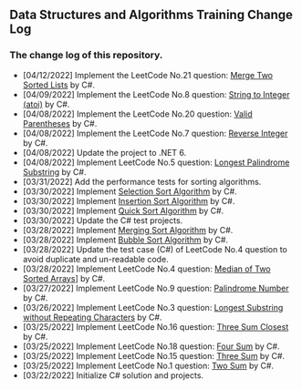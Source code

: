 ## Data Structures and Algorithms Training Change Log
### The change log of this repository.

* [04/12/2022] Implement the LeetCode No.21 question: [Merge Two Sorted Lists](leetcode/questions/Question21.md) by C#.
* [04/09/2022] Implement the LeetCode No.8 question: [String to Integer (atoi)](leetcode/questions/Question8.md) by C#.
* [04/08/2022] Implement the LeetCode No.20 question: [Valid Parentheses](leetcode/questions/Question20.md) by C#.
* [04/08/2022] Implement the LeetCode No.7 question: [Reverse Integer](leetcode/questions/Question7.md) by C#.
* [04/08/2022] Update the project to .NET 6.
* [04/08/2022] Implement LeetCode No.5 question: [Longest Palindrome Substring](leetcode/questions/Question5.md) by C#.
* [03/31/2022] Add the performance tests for sorting algorithms.
* [03/30/2022] Implement [Selection Sort Algorithm](csharpsrc/Algorithms/SortingHelpers/SelectionSortHelper.cs) by C#.
* [03/30/2022] Implement [Insertion Sort Algorithm](csharpsrc/Algorithms/SortingHelpers/InsertionSortHelper.cs) by C#.
* [03/30/2022] Implement [Quick Sort Algorithm](csharpsrc/Algorithms/SortingHelpers/QuickSortHelper.cs) by C#.
* [03/30/2022] Update the C# test projects.
* [03/28/2022] Implement [Merging Sort Algorithm](csharpsrc/Algorithms/SortingHelpers/MergingSortHelper.cs) by C#.
* [03/28/2022] Implement [Bubble Sort Algorithm](csharpsrc/Algorithms/SortingHelpers/BubbleSortHelper.cs) by C#.
* [03/28/2022] Update the test case (C#) of LeetCode No.4 question to avoid duplicate and un-readable code.
* [03/28/2022] Implement LeetCode No.4 question: [Median of Two Sorted Arrays](leetcode/questions/Question4.md)] by C#.
* [03/27/2022] Implement LeetCode No.9 question: [Palindrome Number](leetcode/questions/Question9.md) by C#.
* [03/26/2022] Implement LeetCode No.3 question: [Longest Substring without Repeating Characters](leetcode/questions/Question3.md) by C#.
* [03/25/2022] Implement LeetCode No.16 question: [Three Sum Closest](leetcode/questions/Question16.md) by C#.
* [03/25/2022] Implement LeetCode No.18 question: [Four Sum](leetcode/questions/Question18.md) by C#.
* [03/25/2022] Implement LeetCode No.15 question: [Three Sum](leetcode/questions/Question15.md) by C#.
* [03/25/2022] Implement LeetCode No.1 question: [Two Sum](leetcode/questions/Question1.md) by C#.
* [03/22/2022] Initialize C# solution and projects.
